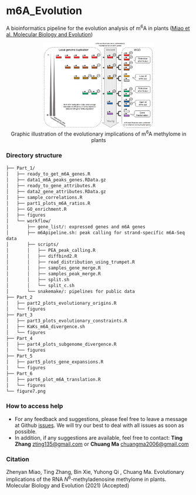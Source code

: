 # m6A_Evolution
A bioinformatics pipeline for the evolution analysis of m<sup>6</sup>A in plants ([Miao et al. Molecular Biology and Evolution]())

<div align="center"><img src="figure7.png" width = "60%" alt="" /></div>

<div align="center">Graphic illustration of the evolutionary implications of m<sup>6</sup>A methylome in plants</div>

### Directory structure

```
├── Part_1/
│   ├── ready_to_get_m6A_genes.R
│   ├── data1_m6A_peaks_genes.RData.gz
│   ├── ready_to_gene_attributes.R
│   ├── data2_gene_attributes.RData.gz
│   ├── sample_correlations.R
│   ├── part1_plots_m6A_ratios.R
│   ├── GO_enrichment.R
│   ├── figures
│   └── workflow/
│       ├── gene_list/: expressed genes and m6A genes
│       ├── m6Apipeline.sh: peak calling for strand-specific m6A-Seq data
│       ├── scripts/
│       │   ├── PEA_peak_calling.R
│       │   ├── diffbind2.R
│       │   ├── read_distribution_using_trumpet.R
│       │   ├── samples_gene_merge.R
│       │   ├── samples_peak_merge.R
│       │   ├── split.sh
│       │   └── split_c.sh
│       └── snakemake/: pipelines for public data
├── Part_2
│   ├── part2_plots_evolutionary_origins.R
│   └── figures
├── Part_3
│   ├── part3_plots_evolutionary_constraints.R
│   ├── KaKs_m6A_divergence.sh
│   └── figures
├── Part_4
│   ├── part4_plots_subgenome_divergence.R
│   └── figures
├── Part_5
│   ├── part5_plots_gene_expansions.R
│   └── figures
├── Part_6
│   ├── part6_plot_m6A_translation.R
│   └── figures
└── figure7.png
```

### How to access help

- For any feedback and suggestions, please feel free to leave a message at Github [issues](https://github.com/cma2015/m6A_Evolution/issues). We will try our best to deal with all issues as soon as possible.
- In addition, if any suggestions are available, feel free to contact: **Ting Zhang** [zting135@gmail.com](mailto:zting135@gmail.com) or **Chuang Ma** [chuangma2006@gmail.com](mailto:chuangma2006@gmail.com)

### Citation

Zhenyan Miao, Ting Zhang, Bin Xie, Yuhong Qi , Chuang Ma. Evolutionary implications of the RNA *N*<sup>6</sup>-methyladenosine methylome in plants. Molecular Biology and Evolution (2021) (Accepted)


